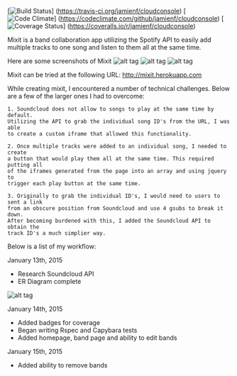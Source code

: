 [![Build Status](https://travis-ci.org/jamienf/cloudconsole.svg?branch=master)]
(https://travis-ci.org/jamienf/cloudconsole)
[![Code Climate](https://codeclimate.com/github/jamienf/cloudconsole.png)]
(https://codeclimate.com/github/jamienf/cloudconsole)
[![Coverage Status](https://coveralls.io/repos/jamienf/cloudconsole/badge.png)]
(https://coveralls.io/r/jamienf/cloudconsole)

Mixit is a band collaboration app utilizing the Spotify API to easily add multiple tracks to one song and listen to them all at the same time.

Here are some screenshots of Mixit
![alt tag](https://raw.github.com/jamienf/mixit/master/app/assets/images/Homepage.png)
![alt tag](https://raw.github.com/jamienf/mixit/master/app/assets/images/Bandpage.png)
![alt tag](https://raw.github.com/jamienf/mixit/master/app/assets/images/Songpage.png)

Mixit can be tried at the following URL: http://mixit.herokuapp.com

While creating mixit, I encountered a number of technical challenges. Below are a few of the larger ones I had to overcome:

```
1. Soundcloud does not allow to songs to play at the same time by default.
Utilizing the API to grab the individual song ID's from the URL, I was able
to create a custom iframe that allowed this functionality.

2. Once multiple tracks were added to an individual song, I needed to create
a button that would play them all at the same time. This required putting all
of the iframes generated from the page into an array and using jquery to
trigger each play button at the same time.

3. Originally to grab the individual ID's, I would need to users to sent a link
from an obscure position from Soundcloud and use 4 gsubs to break it down.
After becoming burdened with this, I added the Soundcloud API to obtain the
track ID's a much simplier way.
```

Below is a list of my workflow:

January 13th, 2015

- Research Soundcloud API
- ER Diagram complete

![alt tag](https://raw.github.com/jamienf/mixit/master/app/assets/images/er_diagram.png)

January 14th, 2015

- Added badges for coverage
- Began writing Rspec and Capybara tests
- Added homepage, band page and ability to edit bands

January 15th, 2015

- Added ability to remove bands
